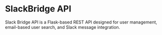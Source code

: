 # SlackBridge API 
Slack Bridge API is a Flask-based REST API designed for user management, email-based user search, and Slack message integration.

